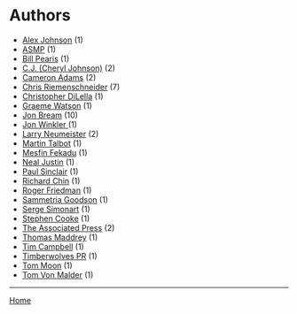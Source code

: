 # Authors

  * [Alex Johnson](./alex-johnson/) (1)
  * [ASMP](./asmp/) (1)
  * [Bill Pearis](./bill-pearis/) (1)
  * [C.J. (Cheryl Johnson)](./c-j-cheryl-johnson/) (2)
  * [Cameron Adams](./cameron-adams/) (2)
  * [Chris Riemenschneider](./chris-riemenschneider/) (7)
  * [Christopher DiLella](./christopher-dilella/) (1)
  * [Graeme Watson](./graeme-watson/) (1)
  * [Jon Bream](./jon-bream/) (10)
  * [Jon Winkler ](./jon-winkler/) (1)
  * [Larry Neumeister](./larry-neumeister/) (2)
  * [Martin Talbot](./martin-talbot/) (1)
  * [Mesfin Fekadu](./mesfin-fekadu/) (1)
  * [Neal Justin](./neal-justin/) (1)
  * [Paul Sinclair](./paul-sinclair/) (1)
  * [Richard Chin](./richard-chin/) (1)
  * [Roger Friedman](./roger-friedman/) (1)
  * [Sammetria Goodson](./sammetria-goodson/) (1)
  * [Serge Simonart](./serge-simonart/) (1)
  * [Stephen Cooke](./stephen-cooke/) (1)
  * [The Associated Press](./the-associated-press/) (2)
  * [Thomas Maddrey](./thomas-maddrey/) (1)
  * [Tim Campbell](./tim-campbell/) (1)
  * [Timberwolves PR](./timberwolves-pr/) (1)
  * [Tom Moon](./tom-moon/) (1)
  * [Tom Von Malder](./tom-von-malder/) (1)

----

[Home](../)
